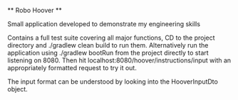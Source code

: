 ** Robo Hoover **

Small application developed to demonstrate my engineering skills

Contains a full test suite covering all major functions, CD to the project directory and ./gradlew clean build to run them. Alternatively run the application using ./gradlew bootRun from the project directly to start listening on 8080. Then hit localhost:8080/hoover/instructions/input with an appropriately formatted request to try it out.

The input format can be understood by looking into the HooverInputDto object.